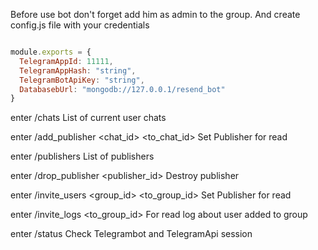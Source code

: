 Before use bot don't forget add him as admin to the group.
And create config.js file with your credentials

```js

module.exports = {
  TelegramAppId: 11111,
  TelegramAppHash: "string",
  TelegramBotApiKey: "string",
  DatabasebUrl: "mongodb://127.0.0.1/resend_bot"
}

```

enter /chats
List of current user chats

enter /add_publisher <chat_id> <to_chat_id>
Set Publisher for read

enter /publishers
List of publishers

enter /drop_publisher <publisher_id>
Destroy publisher

enter /invite_users <group_id> <to_group_id>
Set Publisher for read

enter /invite_logs <to_group_id>
For read log about user added to group

enter /status
Check Telegrambot and TelegramApi session
